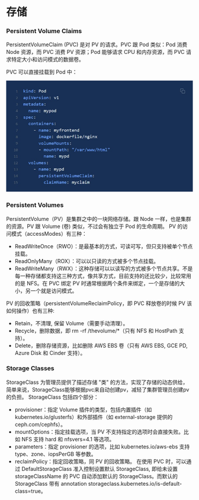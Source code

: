 # 存储


### Persistent Volume Claims
PersistentVolumeClaim (PVC) 是对 PV 的请求。PVC 跟 Pod 类似：Pod 消费 Node 资源，而 PVC 消费 PV 资源；Pod 能够请求 CPU 和内存资源，而 PVC 请求特定大小和访问模式的数据卷。

PVC 可以直接挂载到 Pod 中：

![Dingtalk_20210112140450.jpg](../storage/images/Dingtalk_20210112140450.jpg)


### Persistent Volumes
PersistentVolume（PV）是集群之中的一块网络存储。跟 Node 一样，也是集群的资源。PV 跟 Volume (卷) 类似，不过会有独立于 Pod 的生命周期。
PV 的访问模式（accessModes）有三种：
- ReadWriteOnce（RWO）：是最基本的方式，可读可写，但只支持被单个节点挂载。
- ReadOnlyMany（ROX）：可以以只读的方式被多个节点挂载。
- ReadWriteMany（RWX）：这种存储可以以读写的方式被多个节点共享。不是每一种存储都支持这三种方式，像共享方式，目前支持的还比较少，比较常用的是 NFS。在 PVC 绑定 PV 时通常根据两个条件来绑定，一个是存储的大小，另一个就是访问模式。

PV 的回收策略（persistentVolumeReclaimPolicy，即 PVC 释放卷的时候 PV 该如何操作）也有三种:
- Retain，不清理, 保留 Volume（需要手动清理）。
- Recycle，删除数据，即 rm -rf /thevolume/*（只有 NFS 和 HostPath 支持）。
- Delete，删除存储资源，比如删除 AWS EBS 卷（只有 AWS EBS, GCE PD, Azure Disk 和 Cinder 支持）。


### Storage Classes
StorageClass 为管理员提供了描述存储 "类" 的方法，实现了存储的动态供给，简单来说，StorageClass能够根据pvc来自动创建pv，减轻了集群管理员创建pv的负担。
StorageClass 包括四个部分：
- provisioner：指定 Volume 插件的类型，包括内置插件（如 kubernetes.io/glusterfs）和外部插件（如 external-storage 提供的 ceph.com/cephfs）。
- mountOptions：指定挂载选项，当 PV 不支持指定的选项时会直接失败。比如 NFS 支持 hard 和 nfsvers=4.1 等选项。
- parameters：指定 provisioner 的选项，比如 kubernetes.io/aws-ebs 支持 type、zone、iopsPerGB 等参数。
- reclaimPolicy：指定回收策略，同 PV 的回收策略。
在使用 PVC 时，可以通过 DefaultStorageClass 准入控制设置默认 StorageClass, 即给未设置 storageClassName 的 PVC 自动添加默认的 StorageClass。而默认的 StorageClass 带有 annotation storageclass.kubernetes.io/is-default-class=true。